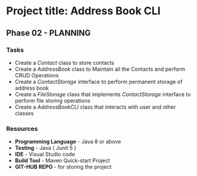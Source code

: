 # Project title: Address Book CLI

## Phase 02 - PLANNING

<!-- ### Project plan
 -  -->

### Tasks
 - Create a *Contact* class to store contacts
 - Create a *AddressBook* class to Maintain all the Contacts and perform CRUD Operations
 - Create a *ContactStorage* interface to perform permanent storage of address book
 - Create a *FileStorage* class that implements *ContactStorage* interface to perform file storing operations
 - Create a *AddressBookCLI* class that interacts with user and other classes
 
### Resources
 - **Programming Language** - Java 8 or above
 - **Testing** - Java ( Junit 5 )
 - **IDE** - Visual Studio code
 - **Build Tool** - Maven Quick-start Project
 - **GIT-HUB REPO** - for storing the project

<!-- ### Timelines -->
